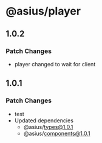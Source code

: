 # @asius/player

## 1.0.2

### Patch Changes

- player changed to wait for client

## 1.0.1

### Patch Changes

- test
- Updated dependencies
  - @asius/types@1.0.1
  - @asius/components@1.0.1
